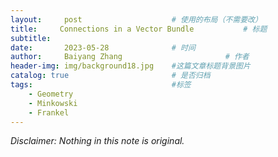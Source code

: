 ```yaml
---
layout:     post   				    # 使用的布局（不需要改）
title:     Connections in a Vector Bundle			# 标题 
subtitle:   
date:       2023-05-28 				# 时间
author:     Baiyang Zhang 						# 作者
header-img: img/background18.jpg 	#这篇文章标题背景图片
catalog: true 						# 是否归档
tags:								#标签
    - Geometry
    - Minkowski
    - Frankel
---
```


*Disclaimer: Nothing in this note is original.*

